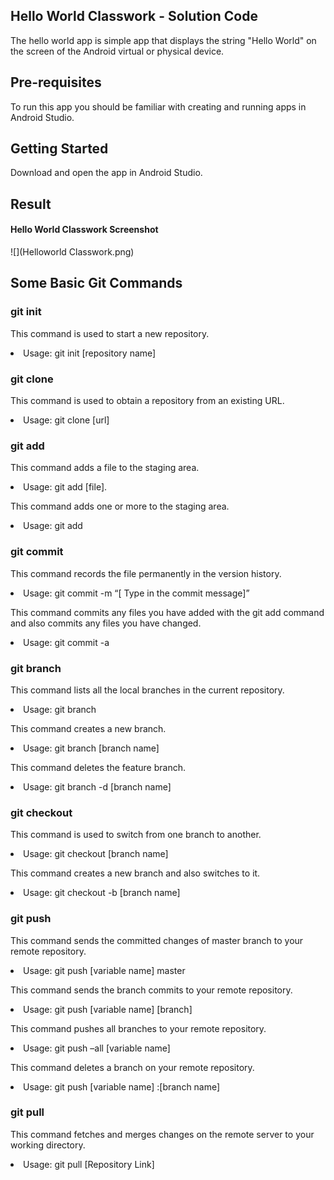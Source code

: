 ## Hello World Classwork - Solution Code

The hello world app is simple app that displays the string "Hello World" on the screen of the Android virtual or physical device.

## Pre-requisites

To run this app you should be familiar with creating and running apps in Android Studio.

## Getting Started

Download and open the app in Android Studio.

## Result

#### Hello World Classwork Screenshot

![](Helloworld Classwork.png)


## Some Basic Git Commands

### git init

This command is used to start a new repository.

<li>Usage: git init [repository name]
 
### git clone

This command is used to obtain a repository from an existing URL.
<li>Usage: git clone [url]

### git add

This command adds a file to the staging area.

<li>Usage: git add [file].

This command adds one or more to the staging area.
<li>Usage: git add 


### git commit

This command records the file permanently in the version history.

<li>Usage: git commit -m “[ Type in the commit message]”

This command commits any files you have added with the git add command and also commits any files you have changed.

<li>Usage: git commit -a  

 
### git branch

This command lists all the local branches in the current repository.

<li>Usage: git branch 

This command creates a new branch.

<li>Usage: git branch [branch name] 

This command deletes the feature branch.

<li>Usage: git branch -d [branch name]


### git checkout

This command is used to switch from one branch to another.

<li>Usage: git checkout [branch name] 

This command creates a new branch and also switches to it.

<li>Usage: git checkout -b [branch name]
 

### git push

This command sends the committed changes of master branch to your remote repository.

<li>Usage: git push [variable name] master
 
This command sends the branch commits to your remote repository.

<li>Usage: git push [variable name] [branch] 

This command pushes all branches to your remote repository.

<li>Usage: git push –all [variable name]

This command deletes a branch on your remote repository.

<li>Usage: git push [variable name] :[branch name] 
  

### git pull

This command fetches and merges changes on the remote server to your working directory.

<li>Usage: git pull [Repository Link]
